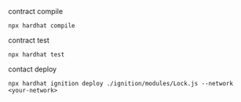 contract compile
```
npx hardhat compile
```

contract test
```
npx hardhat test
```

contact deploy
```
npx hardhat ignition deploy ./ignition/modules/Lock.js --network <your-network>
```
